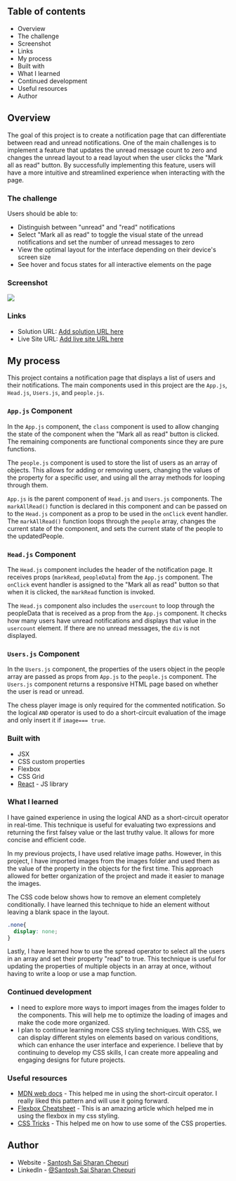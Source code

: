## Table of contents

- Overview
- The challenge
- Screenshot
- Links
- My process
- Built with
- What I learned
- Continued development
- Useful resources
- Author


## Overview

The goal of this project is to create a notification page that can differentiate between read and unread notifications. One of the main challenges is to implement a feature that updates the unread message count to zero and changes the unread layout to a read layout when the user clicks the "Mark all as read" button. By successfully implementing this feature, users will have a more intuitive and streamlined experience when interacting with the page.

### The challenge

Users should be able to:

- Distinguish between "unread" and "read" notifications
- Select "Mark all as read" to toggle the visual state of the unread notifications and set the number of unread messages to zero
- View the optimal layout for the interface depending on their device's screen size
- See hover and focus states for all interactive elements on the page

### Screenshot

![](./screenshot.jpg)


### Links

- Solution URL: [Add solution URL here](https://your-solution-url.com)
- Live Site URL: [Add live site URL here](https://your-live-site-url.com)

## My process

This project contains a notification page that displays a list of users and their notifications. The main components used in this project are the `App.js`, `Head.js`, `Users.js`, and `people.js`.

### `App.js` Component
In the `App.js` component, the `class` component is used to allow changing the state of the component when the "Mark all as read" button is clicked. The remaining components are functional components since they are pure functions.

The `people.js` component is used to store the list of users as an array of objects. This allows for adding or removing users, changing the values of the property for a specific user, and using all the array methods for looping through them.

`App.js` is the parent component of `Head.js` and `Users.js` components. The `markAllRead()` function is declared in this component and can be passed on to the `Head.js` component as a prop to be used in the `onClick` event handler. The `markAllRead()` function loops through the `people` array, changes the current state of the component, and sets the current state of the people to the updatedPeople.

### `Head.js` Component
The `Head.js` component includes the header of the notification page. It receives props (`markRead`, `peopleData`) from the `App.js` component. The `onClick` event handler is assigned to the "Mark all as read" button so that when it is clicked, the `markRead` function is invoked.

The `Head.js` component also includes the `usercount` to loop through the peopleData that is received as a prop from the `App.js` component. It checks how many users have unread notifications and displays that value in the `usercount` element. If there are no unread messages, the `div` is not displayed.

### `Users.js` Component
In the `Users.js` component, the properties of the users object in the people array are passed as props from `App.js` to the `people.js` component. The `Users.js` component returns a responsive HTML page based on whether the user is read or unread.

The chess player image is only required for the commented notification. So the logical `AND` operator is used to do a short-circuit evaluation of the image and only insert it if `image=== true`.

### Built with

- JSX
- CSS custom properties
- Flexbox
- CSS Grid
- [React](https://reactjs.org/) - JS library

### What I learned

I have gained experience in using the logical AND as a short-circuit operator in real-time. This technique is useful for evaluating two expressions and returning the first falsey value or the last truthy value. It allows for more concise and efficient code.

In my previous projects, I have used relative image paths. However, in this project, I have imported images from the images folder and used them as the value of the property in the objects for the first time. This approach allowed for better organization of the project and made it easier to manage the images.

The CSS code below shows how to remove an element completely conditionally. I have learned this technique to hide an element without leaving a blank space in the layout. 
```css
.none{
  display: none;
}
```
Lastly, I have learned how to use the spread operator to select all the users in an array and set their property "read" to true. This technique is useful for updating the properties of multiple objects in an array at once, without having to write a loop or use a map function. 

### Continued development

- I need to explore more ways to import images from the images folder to the components. This will help me to optimize the loading of images and make the code more organized.
- I plan to continue learning more CSS styling techniques. With CSS, we can display different styles on elements based on various conditions, which can enhance the user interface and experience. I believe that by continuing to develop my CSS skills, I can create more appealing and engaging designs for future projects.


### Useful resources

- [MDN web docs](https://developer.mozilla.org/en-US/docs/Web/JavaScript/Reference/Operators/Logical_AND) - This helped me in using the short-circuit operator. I really liked this pattern and will use it going forward.
- [Flexbox Cheatsheet](https://darekkay.com/flexbox-cheatsheet/) - This is an amazing article which helped me in using the flexbox in my css styling.
- [CSS Tricks](https://css-tricks.com/almanac/) - This helped me on how to use some of the CSS properties.

## Author

- Website - [Santosh Sai Sharan Chepuri](https://www.your-site.com)
- LinkedIn - [@Santosh Sai Sharan Chepuri](https://www.linkedin.com/in/santosh-sai-sharan-chepuri-19271186/)
